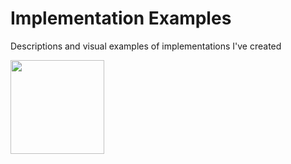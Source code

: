 # Implementation Examples
Descriptions and visual examples of implementations I've created

<img src="https://github.com/ericlw/Implementation-Examples/blob/master/images/ux-android-custom-ptr-tp.gif" height="150">
